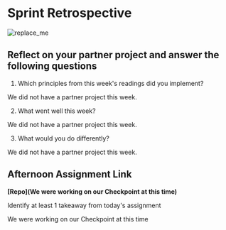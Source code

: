 # Sprint Retrospective

![replace_me](https://codeworks.blob.core.windows.net/public/assets/img/illustrations/placeholder.svg)

## Reflect on your partner project and answer the following questions

1. Which principles from this week's readings did you implement?

We did not have a partner project this week.

2. What went well this week?

We did not have a partner project this week.

3. What would you do differently?

We did not have a partner project this week.


## Afternoon Assignment Link

**[Repo](We were working on our Checkpoint at this time)**

Identify at least 1 takeaway from today's assignment

We were working on our Checkpoint at this time